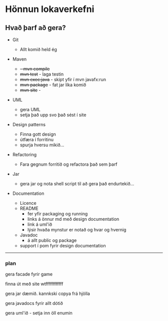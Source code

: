 
# Hönnun lokaverkefni

## Hvað þarf að gera?

- Git
  - Allt komið held ég


- Maven
  - ~~- mvn compile~~
  - ~~mvn test~~  - laga testin
  - ~~mvn exec:java~~ - skipt yfir í mvn javafx:run
  - ~~mvn package~~ - fat jar líka komið
  - ~~mvn site~~ - 


- UML
  - gera UML
  - setja það upp svo það sést í site


- Design patterns
  - Finna gott design
  - útfæra í forritinu
  - spurja hversu mikið...


- Refactoring
  - Fara gegnum forritið og refactora það sem þarf


- Jar
  - gera jar og nota shell script til að gera það endurtekið...


- Documentation
  - Licence
  - README
    - fer yfir packaging og running
    - links á önnur md með design documentation
    - link á uml'ið
    - lýsir hvaða mynstur er notað og hvar og hvernig
  - Javadoc
    - á allt public og package
  - support í pom fyrir design documentation
---

### plan

gera facade fyrir game

finna út með site wtffffffffffff

gera jar dæmið. kannkski copya frá hjölla

gera javadocs fyrir allt dótið

gera uml'ið - setja inn öll enumin